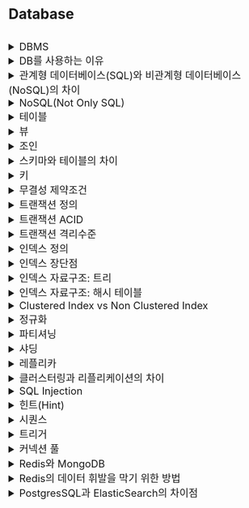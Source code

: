 # Database

<br>

<details>
<summary style="font-size:20px">DBMS</summary>
<div markdown="1">

* 데이터베이스 관리 시스템(DataBase Management System)
* 데이터베이스의 데이터에 접근하여 사용할 수 있도록 해주는 SW
* 정의, 조작, 제어 기능 수행

|기능|설명|
|:--:|--|
|정의|DB 구조 정의(테이블, 속성)|
|조작|DB 연산 처리(수정, 삭제, 검색)|
|제어|데이터 무결성 및 일관성 유지, 접근 권한 부여, 동시성 제어|

</div>
</details>


<details>
<summary style="font-size:20px">DB를 사용하는 이유</summary>
<div markdown="1">

* `파일 시스템의 문제를 해결`하기 위해 사용
* 확장성이 좋음: 파일 시스템은 OS 종속적
* 중복 최소화, 보안성, 계속적 변화에 대한 적응: 파일 시스템은 데이터 중복, 비일관성, 검색 등의 문제 존재
* DB는 `원자적 갱신`, `동시성 제어`, `데이터 보호`, `백업 및 회복` 등의 여러 데이터 관리 기능을 통해 데이터를 편하게 관리할 수 있음

</div>
</details>


<details>
<summary style="font-size:20px">관계형 데이터베이스(SQL)와 비관계형 데이터베이스(NoSQL)의 차이</summary>
<div markdown="1">

#### 관계형 데이터베이스
* 엄격한 스키마 아래 행과 열로 구성된 `테이블`들의 관계로 데이터 저장
* SQL을 사용해서 `속성(열)에 맞는 자료형`으로 데이터를 삽입
* ACID
* 데이터 무결성 보장, 데이터를 중복 없이 저장
* 기존의 스키마 수정 어려움, 빅데이터 처리에 비효율적
* 데이터가 자주 변경되거나 명확한 스키마가 있는 경우 사용
* `Oracle`, `MySQL`

#### 비관계형 데이터베이스
* 스키마가 없거나 느슨한 스키마로 데이터 저장 (`key-value`, `Document` 등)
* 데이터 질의 API 다양함
* Eventual Consistency
* 유연하고 확장성 좋음
* 데이터를 자주 변경하지 않고 정확한 데이터 구조를 알 수 없는 경우 사용
* 키-값: `Redis`, 문서형(JSON, XML): `MongoDB`

</div>
</details>


<details>
<summary style="font-size:20px">NoSQL(Not Only SQL)</summary>
<div markdown="1">

* 관계형 데이터베이스가 아닌 다른 형태
로 데이터를 저장하는 기술
* 특징
  * 반정형(명확한 스키마 없음, 일정 수준의 자유도 허용, NoSQL/JSON 형태의 데이터)/비정형(스키마 없음, 비디오/오디오 등의 멀티미디어 데이터) 데이터에 적합
  * ACID 대신 Eventual Consistency: Consistency를 조금 타협하고 꼭 실제 최신은 아닐 수 있지만 `업데이트가 되기 전까지는` 가지고 있는 최신의 데이터를 반환함을 의미 -> 분산형의 특성상 일관성 유지가 어려움
  * 대용량/분산형 데이터 저장에 유리
  * 특정 도메인의 문제 해결에 좋음: Key-value, Graph 등 자료 형태가 다양해 특정 분야에서 고성능(소셜 네트워크: 인간 관계는 그래프)
  * 데이터를 질의하는 API가 다양
  * 분산형 컴퓨터에 최적화, 확장성 좋음: 머신의 수를 늘리는 `수평적 확장`
  * NoSQL은 SQL보다 제품 지원이 어려움
  * 인력 운영 비용이 더 비쌈: 표준화 부족, 질의 언어 다양
* 종류
  * Column-based: 열 별로 연속적으로 저장, 기존 SQL은 테이블에 행 단위로 순차적으로 저장 -> 레코드의 특정 부분만 수정할 때, 필요한 열의 데이터만 로드하면 되서 IO 작업 감소, 한 열에 들어가는 데이터 형식에 일관성이 있어 DB 내의 한 블록은 동일한 유형의 데이터를 보유 -> 데이터의 유형에 맞는 압축 인코딩 가능, 디스크 공간 절약 및 성능 향상 가능
  * Document-oriented: JSON 객체로 문서(레코드)를 구성, 다양항 구조로 테이블 구성 가능, `MongoDB`
  * Key-Value: 연관 배열을 데이터 모델로 이용, Key는 한 Collection에 한 번만 등장 가능
  * Graph

</div>
</details>


<details>
<summary style="font-size:20px">테이블</summary>
<div markdown="1">

#### 테이블
* 행과 열로 이루어진 데이터의 집합

#### 행
* 테이블을 구성하는 데이터 셋으로 `튜플`이나 `레코드`라고 불림
* 한 객체에 대한 정보를 가짐

#### 열
* 테이블을 구성하는 데이터 셋으로 `속성`이라고 불림

#### 도메인
* 데이터베이스 필드에 채워질 수 있는 `값들의 집합`

</div>
</details>


<details>
<summary style="font-size:20px">뷰</summary>
<div markdown="1">

* 하나 이상의 테이블에서 유도된, 메모리에 물리적으로 존재하지 않는 `가상 테이블`
* 특정 사용자로부터 특정 속성을 `숨기는` 기능으로 뷰를 정의하여 그 뷰를 테이블처럼 사용
* 인덱스를 가질 수 없고, 뷰의 정의를 변경할 수 없음
* 테이블의 기본키를 포함하여 정의 시, 삽입/삭제/갱신 가능

</div>
</details>


<details>
<summary style="font-size:20px">조인</summary>
<div markdown="1">

* 두 개 이상의 테이블을 `연결하여 데이터를 검색`하는 방법
* 적어도 하나의 칼럼을 서로 공유하고 있어야 함

</div>
</details>


<details>
<summary style="font-size:20px">스키마와 테이블의 차이</summary>
<div markdown="1">

#### 스키마
* 데이터베이스의 데이터 구조에 대한 공식적인 설명 -> 테이블, 열, 데이터 유형, 인덱스 등의 정의를 포함

#### 테이블
* `행과 열로 구성된 데이터 집합`

</div>
</details>


<details>
<summary style="font-size:20px">키</summary>
<div markdown="1">

<img src="https://user-images.githubusercontent.com/38900338/139516864-ce72fa77-10dc-465c-9e6d-959db391f61d.png" width="300px">

#### 정의
* 검색, 정렬 시 튜플을 구분하는 기준이 되는 속성 (Attribute)
* 용어
  * 유일성: 키로 튜플을 유일하게 식별할 수 있음
  * 최소성: 튜플을 구분하는데 꼭 필요한 속성들로만 구성

#### 슈퍼 키
* 유일성을 만족, 최소성은 만족하지 않는 속성들의 집합

#### 후보 키
* `유일성`과 `최소성`을 만족하는 속성들의 집합
* 기본 키로 사용할 수 있는 속성들
* 모든 테이블은 하나 이상의 후보 키를 가짐

#### 기본 키
* 후보 키 중에서 선택한 Main Key (주 키)
* `유일성`과 `최소성` 만족
* 중복 값과 NULL 값 불가 (`개체 무결성`)

#### 대체 키 (보조 키)
* 후보 키가 두개 이상일 때, 기본 키를 제외한 나머지 후보 키

#### 외래 키
* 한 테이블의 키 중에서 다른 테이블의 튜플을 식별할 수 있는 키
* 참조되는 릴레이션의 `기본 키`와 대응되어 릴레이션 간에 `참조 관계`를 표현하는 키
* 사용 이유: 테이블을 연결, 중복 방지, 무결성 유지
  * 예시: 물건 구매시 같은 사람이 여러 물건을 구매하면 사람에 대한 데이터가 중복 -> 사람과 물건 구매로 테이블을 분리해 중복 제거

</div>
</details>


<details>
<summary style="font-size:20px">무결성 제약조건</summary>
<div markdown="1">

* 무결성: 데이터의 정확성, 일관성
  * 데이터에 중복/누락이 없음
* 개체 무결성: 주키는 null, 중복 값을 가질 수 없음
* 참조 무결성: 외래키는 null이거나 참조 릴레이션의 기본키 값과 동일해야 함

</div>
</details>


<details>
<summary style="font-size:20px">트랜잭션 정의</summary>
<div markdown="1">

* 데이터베이스의 상태를 변화시키는 하나의 `원자적인/논리적인 작업 단위`
* Lock과 유사한 기능을 하지만 Lock은 동일한 자원을 요청할 경우 한 시점에는 하나의 커넥션만 변경하는데에 반해 트랜잭션은 논리적인 작업의 쿼리의 개수와 관계없이 논리적인 작업 셋 자체가 `100% 적용되거나 아무것도 적용되지 않아야 함을 보장`
* 주의사항
  * 최소한의 코드에 적용하는 것이 좋음
  * DB 커넥션의 수는 제한적 -> 커넥션이 부족해 대기할 수 있음 

</div>
</details>


<details>
<summary style="font-size:20px">트랜잭션 ACID</summary>
<div markdown="1">

* 데이터의 유효성을 보장하기 위한 트랜잭션의 특징
* `Atomicity(원자성)`: `모든 작업이 반영되거나 모두 롤백되는 특성`입니다.
* `Consistency(일관성)`: 데이터는 `미리 정의된 규칙에서만 수정이 가능한 특성`을 의미합니다.
  * 도메인, 외래키 관게 유지
* `Isolation(고립성)`: 두 개 이상의 트랜잭션이 동시에 발생할 때, 서로의 연산에 영향을 줄 수 없음
  * Lock으로 보장
* `Durability(영구성)`: 한번 반영(커밋)된 트랜젝션의 내용은 `영원히 적용`되는 특성을 의미합니다.

</div>
</details>


<details>
<summary style="font-size:20px">트랜잭션 격리수준</summary>
<div markdown="1">

#### 트랜잭션 격리수준
* 동시에 여러 트랜잭션이 처리될 때, 특정 트랜잭션이 다른 트랜잭션에서 변경/조회하는 데이터에 대한 접근 권한 수준을 결정하는 것
* 일관성 없는 데이터를 허용하도록 하는 수준
* ACID를 희생하고 동시성을 높이는 방법
  * 레벨이 낮을수록 동시성은 높음, 무결성은 하락

#### 필요성
* 락으로 모든 트랜잭션이 순서대로 처리하도록 하면 DB의 성능이 떨어짐

#### 종류
##### Read Uncommitted (레벨 0)
* Select를 수행할 때 해당 데이터에 Shared Lock이 걸리지 않는 레벨
* Commit되지 않은 데이터를 읽을 수 있음
* 일관성 유지가 거의 불가능
##### Read Committed (레벨 1)
* SELECT를 수행하는 동안 해당 데이터에 Shared Lock이 걸리는 레벨
* 커밋된 내용만 접근 가능
##### Repeatable Read (레벨 2)
* 트랜잭션이 완료될 때까지 SELECT 문장이 사용하는 모든 데이터에 Shared Lock이 걸리는 레벨
  * 트랜잭션 범위 내에서 조회한 데이터는 항상 동일
* 트랜잭션에 진입하기 이전에 커밋된 내용만 접근 가능
* 데이터 추가는 허용, 변경/삭제는 허용하지 않음
##### Serializable (레벨 3)
* 트랜잭션이 완료될 때까지 SELECT 문장이 사용하는 모든 데이터에 Shared Lock이 걸리는 레벨
  * 트랜잭션 범위 내에서 조회한 데이터는 항상 동일
* 완벽한 읽기 일관성을 제공함
* 데이터의 추가/변경/삭제 불가능

#### 참고: Lock
* 공유락(Shared Lock): `Select`에 의해 설정, 데이터를 다른 트랜잭션이 읽기 허용, 쓰기 불허용
* 베타락(Exclusive Lock): `INSERT`, `UPDATE`, `DELETE`에 의해 설정, 데이터를 다른 트랜잭션이 읽기, 쓰기 모두 불허용
</div>
</details>


<details>
<summary style="font-size:20px">인덱스 정의</summary>
<div markdown="1">

* `추가적인 쓰기와 저장 공간` 사용을 통해 `검색 속도 향상`을 위해 사용하는 자료구조
* 칼럼의 `값`과 해당 레코드가 저장된 `주소`를 `키와 값의 쌍`으로 인덱스 정의

</div>
</details>

<details>
<summary style="font-size:20px">인덱스 장단점</summary>
<div markdown="1">

* 검색 속도 향상
* 데이터의 추가, 삭제, 수정의 경우 인덱스도 변경해야 하여 성능이 오히려 저하될 수 있음 (정렬 상태를 계속 유지해야 함)
* 추가적인 저장 공간 필요 및 성능 저하

</div>
</details>


<details>
<summary style="font-size:20px">인덱스 자료구조: 트리</summary>
<div markdown="1">

#### B 트리

![tree](https://user-images.githubusercontent.com/38900338/105454677-9bf88400-5cc5-11eb-993e-fb6f7b9675a1.png)
* 이진 트리를 확장해서, 더 많은 수의 자식을 가질 수 있게 일반화 시킨 자료구조
* 균형 트리: 루트 ~ 리프의 거리가 일정한 트리
* Branch 노드: Key와 Data 저장

#### B+ 트리

![Bplustree](https://user-images.githubusercontent.com/38900338/105454222-d9104680-5cc4-11eb-96e9-31e46c0bf2aa.png)

* B 트리를 확장해서, 데이터의 빠른 접근을 위한 인덱스 역할만 하는 비단말 노드(not Leaf)를 추가한 자료구조
* Branch 노드: Key만 저장, Leaf 노드: Key와 Data 저장 + Linked List로 연결(부등호를 사용한 순차 검색에 유용)
* B 트리보다 풀 스캔 빠름
* Leaf 노드를 제외하면 데이터를 저장하지 않아 더 많은 Key를 저장할 수 있음 -> 트리의 높이가 낮아져 Cache Hit 향상 가능

</div>
</details>


<details>
<summary style="font-size:20px">인덱스 자료구조: 해시 테이블</summary>
<div markdown="1">

* 칼럼의 값으로 생성된 해시를 기반으로 인덱스 구현
* O(1)로 매우 빠름
* `부등호` 연산 때문에 성능이 떨어짐
* `>=, Between, like, order by` 등은 불가능하지만 `==, in, is null` 등에서의 성능은 좋음

</div>
</details>

<details>
<summary style="font-size:20px">Clustered Index vs Non Clustered Index</summary>
<div markdown="1">

#### Clustered Index
* 인덱스로 지정한 컬럼을 기준으로 데이터를 `물리적으로 정렬`하여 사용하는 인덱스
* 테이블 구조에 영향을 미치는 인덱스
* 한 테이블에 `1개` 생성 가능
* 기본키는 클러스터형 인덱스
* 비클러스터형 인덱스보다 `검색 속도는 빠르지만`, 데이터의 입력/수정/삭제는 느림

#### Non-Clustered Index
* 데이터를 물리적으로 재배열 하지 않고 인덱스 페이지만 정렬하여 사용하는 인덱스
* 한 테이블에 `여러 개` 생성 가능
* 클러스터형 인덱스보다 `검색 속도는 느리지만`, 데이터의 입력/수정/삭제는 빠름

</div>
</details>


<details>
<summary style="font-size:20px">정규화</summary>
<div markdown="1">

### 정의
* 데이터의 중복을 제거해 데이터 무결성을 유지하는 것
* 속성 간의 종속성으로 인한 `이상현상`을 `테이블을 분해`해 해결하는 것
  * 이상현상 (Anomaly): 테이블 내의 데이터가 중복되어 테이블을 조작할 때 발생하는 데이터 불일치
* 테이블의 속성들이 상호 종속적인 관계를 갖는 특성을 이용하여 테이블을 `무손실 분해` 하는 과정
  * 무손실 분해: 하나의 릴레이션을 분해하고 다시 조인연산을 했을 때 데이터 손실이 없는 것, 분해된 테이블이 표현하는 정보는 분해되기 전의 정보를 모두 포함

### 목적
* 데이터 `중복 최소화`, 불필요한 데이터 최소화
* `무결성` 유지, `이상 현상` 방지
* 테이블의 구성을 논리적/직관적으로 수정

### 종류

#### 제 1 정규화 (1NF)
* 테이블 컬럼이 `원자 값`을 갖도록 분해
* 모든 필드가 원자 값으로만 되어 있어야 함

#### 제 2 정규화 (2NF) 
* 테이블의 모든 컬럼이 `완전 함수 종속`을 만족하도록 분해 
  * 기본키가 아닌 모든 속성이 기본키에 완전 함수 종속
  * 기본키를 구성하는 속성 중 일부에 종속되지 않음
* 테이블에서 기본키가 복합키(키1, 키2)로 묶여있을 때, 두 키 중 하나의 키만으로 다른 컬럼을 결정지을 수 있으면 안됨
  * 기본키의 부분집합이 결정자가 되면 안됨

##### 함수적 종속
* X -> Y: X = 결정자, Y = 종속자 (Y는 X에 함수적 종속, X/Y는 속성의 부분집합)
* X의 값을 알면 Y를 식별할 수 있고, X의 값에 Y의 값이 달라짐

#### 제 3 정규화 (3NF)
* 기본키가 아닌 모든 컬럼이 기본키에 `비이행적 종속(직접 종속)`하도록 분해
* 기본키가 아닌 컬럼이 다른 컬럼을 결정할 수 없음

##### 이행적 함수 종속
* X, Y, Z 속성에 대해 X->Y 이고 Y->Z 이면 X->Z

#### BCNF (Boyce and Codd Normal Form)
* 모든 결정자가 `후보키`가 되도록 분해
* 함수 종속성 X->Y일 때, 모든 결정자 X가 후보키
* 일반 튜플이 후보키를 결정지으면 안됨

</div>
</details>


<details>
<summary style="font-size:20px">파티셔닝</summary>
<div markdown="1">

### 정의
* `하나의 DB`에서 데이터를 물리적으로 분할하는 것

### 장단점
* 큰 테이블을 제거하여 관리가 쉬움
* DML 성능 향상: 접근하는 데이터 수 감소, 인덱스 크기 감소
* 조인 비용 증가
* 테이블과 인덱스를 별도로 파티셔닝 할 수 없고 함께 파티셔닝 해야 함

### 분할 방법
#### 수평 분할 (Horizontal Partitioning)
* `하나의 DB`안에 `스키마가 같은` 데이터를 두 개 이상의 테이블에 분할하여 저장
* 예시
  * 주민 테이블 -> a동 테이블, b동 테이블로 분리

#### 수직 분할 (Vertical Partitioning)
* 테이블을 열을 기준으로 분리
* 정규화된 테이블을 분리하는 것

</div>
</details>

<details>
<summary style="font-size:20px">샤딩</summary>
<div markdown="1">

* `여러 DB`에 데이터를 물리적으로 `수평 분할 방식(Horizontal Partitioning)`으로 분산 저장/조회하는 것
* `트래픽 분산` 목적으로 사용: 데이터베이스에 데이터 증가 -> 용량 이슈, CRUD 성능 저하
* 쿼리 성능 향상
* 복잡도 증가, Hotspot이 생기면 샤딩 무의미 해짐
* 두 개 이상의 샤드에서 `JOIN 불가`, 일관성과 복제에서 불리
* 예시
  * 주민 테이블 -> a동 테이블은 A DB, b동 테이블은 B DB에 저장

</div>
</details>

<details>
<summary style="font-size:20px">레플리카</summary>
<div markdown="1">

* `동일한 데이터를 Master/Slave DB로 나누어 저장`하는 것 (이중화)
* 목적
  * 읽기(Slave)와 쓰기(Master) DB를 분리하여 성능을 향상시킴
  * 많은 Slave를 생성해 읽기 성능을 향상시킬 수 있음

</div>
</details>


<details>
<summary style="font-size:20px">클러스터링과 리플리케이션의 차이</summary>
<div markdown="1">

#### 클러스터링
* DB를 `수평` 구조로 다중화
* Fail Over 시스템 구축을 위해 사용
* 동기 방식으로 동기화 -> 항상 일관성 유지, 동기화 시간 소요
* 1개 DB가 고장나도 시스템 계속 운영 가능
* Active - Active, Active - Standby

#### 리플리케이션
* DB를 `수직` 구조인 Master와 Slave로 다중화
* Master는 쓰기, Slave는 읽기만 수행 -> 부하 분산
* 비동기 방식으로 동기화 -> 시간 지연 거의 없음
* Master 오류시 복구 어려움

</div>
</details>


<details>
<summary style="font-size:20px">SQL Injection</summary>
<div markdown="1">

* 해커에 의해 조작된 SQL 쿼리문이 데이터베이스에 그대로 전달되어 비정상적인 명령을 실행시키는 공격 기법
* 입력값 검증
* Prepared Statement 사용: 쿼리에 대한 컴파일을 먼저 수행하고, 입력값을 나중에 넣는 방식
  * 바인딩 변수: 삽입되는 데이터는 문자열로 취급되어 SQL의 역할을 하지못함

</div>
</details>


<details>
<summary style="font-size:20px">힌트(Hint)</summary>
<div markdown="1">

* SQL을 `튜닝`하기 위한 지시 구문, 개발자가 직접 최적의 실행 계획을 제공하는 것

</div>
</details>


<details>
<summary style="font-size:20px">시퀀스</summary>
<div markdown="1">

* `순차적으로 증가하는 숫자를 생성`하는 객체
* `기본 키`와 같은 유일한 숫자를 자동으로 생성하는 것
* 캐시에 있어 속도 빠름, 중복 방지에 사용

</div>
</details>


<details>
<summary style="font-size:20px">트리거</summary>
<div markdown="1">

* DML이 수행되었을 때, 자동으로 실행되게 정의한 프로시저
* DML(INSERT, UPDATE, DELETE)에 의한 데이터 상태관리 자동화
* 데이터 무결성 강화, 업무 처리 자동화

</div>
</details>



<details>
<summary style="font-size:20px">커넥션 풀</summary>
<div markdown="1">

* `미리 일정 수의 Connection을 만들어 pool에 보관 -> 사용자의 요청이 발생하면 연결을 해주고 연결 종료 시 pool에 다시 반환하여 보관하는 것`
* 사용자의 요청에 따라 Connection 을 생성하다 보면 많은 수의 연결이 발생했을 때 서버에 과부하가 걸리게 되므로 이러한 상황을 방지하기 위해 사용
* 커넥션 풀을 사용하면 커넥션을 생성하고 닫는 시간이 소모되지 않기 때문에 그만큼 어플리케이션의 `실행 속도가 빨라짐`
* 한 번에 생성될 수 있는 커넥션 수를 제어하기 때문에 동시 접속자 수가 몰려도 웹 어플리케이션이 쉽게 다운되지 않음

</div>
</details>

<details>
<summary style="font-size:20px">Redis와 MongoDB</summary>
<div markdown="1">

* Redis는 NoSQL 방식을 사용하는 인메모리 데이터베이스로 `Key-Value` 형식으로 데이터를 저장하며 주로 캐쉬로 사용
* MongoDB는 NOSQL 방식을 사용하는 데이터베이스로 JSON같은 구조의 `Document` 형식으로 데이터를 저장하고 문서에 대한 ID를 키로 표현

</div>
</details>

<details>
<summary style="font-size:20px">Redis의 데이터 휘발을 막기 위한 방법</summary>
<div markdown="1">

* `snapshot` 기능을 통해 디스크에 백업하거나 `AOF(Append Only File)` 기능을 통해 `명령 쿼리를 저장`해두고 서버가 셧다운 되면 재실행
* snapshot: 특정 시점의 백업 및 복구에 유리, 빠르게 복구 가능, 서버가 다운되면 스냅샷 사이에 변경된 데이터 유실
* AOF: 모든 write/update 연산 자체를 모두 log 파일로 기록, 서버가 실행되면 순차적으로 연산을 재실행하여 데이터를 복구, write 속도 빠름, 데이터 유실X, 데이터 사용량이 큼, 서버 restart 시 속도 느림

</div>
</details>

<details>
<summary style="font-size:20px">PostgresSQL과 ElasticSearch의 차이점</summary>
<div markdown="1">

* PostgresSQL은 관계형 데이터베이스이고 ElasticSearch는 검색 및 분석엔진
* ES는 데이터 모델을 JSON으로 하고 있어 NoSQL처럼 사용할 수 있음

</div>
</details>
